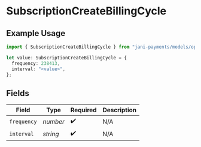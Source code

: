 # SubscriptionCreateBillingCycle

## Example Usage

```typescript
import { SubscriptionCreateBillingCycle } from "jani-payments/models/operations";

let value: SubscriptionCreateBillingCycle = {
  frequency: 238413,
  interval: "<value>",
};
```

## Fields

| Field              | Type               | Required           | Description        |
| ------------------ | ------------------ | ------------------ | ------------------ |
| `frequency`        | *number*           | :heavy_check_mark: | N/A                |
| `interval`         | *string*           | :heavy_check_mark: | N/A                |